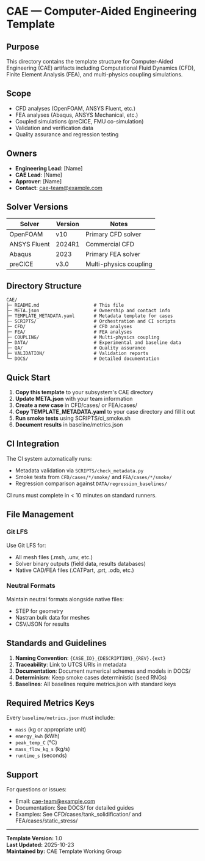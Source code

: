 # CAE — Computer-Aided Engineering Template

## Purpose

This directory contains the template structure for Computer-Aided Engineering (CAE) artifacts including Computational Fluid Dynamics (CFD), Finite Element Analysis (FEA), and multi-physics coupling simulations.

## Scope

- CFD analyses (OpenFOAM, ANSYS Fluent, etc.)
- FEA analyses (Abaqus, ANSYS Mechanical, etc.)
- Coupled simulations (preCICE, FMU co-simulation)
- Validation and verification data
- Quality assurance and regression testing

## Owners

- **Engineering Lead**: [Name]
- **CAE Lead**: [Name]
- **Approver**: [Name]
- **Contact**: cae-team@example.com

## Solver Versions

| Solver | Version | Notes |
|--------|---------|-------|
| OpenFOAM | v10 | Primary CFD solver |
| ANSYS Fluent | 2024R1 | Commercial CFD |
| Abaqus | 2023 | Primary FEA solver |
| preCICE | v3.0 | Multi-physics coupling |

## Directory Structure

```
CAE/
├─ README.md                    # This file
├─ META.json                    # Ownership and contact info
├─ TEMPLATE_METADATA.yaml       # Metadata template for cases
├─ SCRIPTS/                     # Orchestration and CI scripts
├─ CFD/                         # CFD analyses
├─ FEA/                         # FEA analyses
├─ COUPLING/                    # Multi-physics coupling
├─ DATA/                        # Experimental and baseline data
├─ QA/                          # Quality assurance
├─ VALIDATION/                  # Validation reports
└─ DOCS/                        # Detailed documentation
```

## Quick Start

1. **Copy this template** to your subsystem's CAE directory
2. **Update META.json** with your team information
3. **Create a new case** in CFD/cases/ or FEA/cases/
4. **Copy TEMPLATE_METADATA.yaml** to your case directory and fill it out
5. **Run smoke tests** using SCRIPTS/ci_smoke.sh
6. **Document results** in baseline/metrics.json

## CI Integration

The CI system automatically runs:
- Metadata validation via `SCRIPTS/check_metadata.py`
- Smoke tests from `CFD/cases/*/smoke/` and `FEA/cases/*/smoke/`
- Regression comparison against `DATA/regression_baselines/`

CI runs must complete in < 10 minutes on standard runners.

## File Management

### Git LFS

Use Git LFS for:
- All mesh files (.msh, .unv, etc.)
- Solver binary outputs (field data, results databases)
- Native CAD/FEA files (.CATPart, .prt, .odb, etc.)

### Neutral Formats

Maintain neutral formats alongside native files:
- STEP for geometry
- Nastran bulk data for meshes
- CSV/JSON for results

## Standards and Guidelines

1. **Naming Convention**: `{CASE_ID}_{DESCRIPTION}_{REV}.{ext}`
2. **Traceability**: Link to UTCS URIs in metadata
3. **Documentation**: Document numerical schemes and models in DOCS/
4. **Determinism**: Keep smoke cases deterministic (seed RNGs)
5. **Baselines**: All baselines require metrics.json with standard keys

## Required Metrics Keys

Every `baseline/metrics.json` must include:
- `mass` (kg or appropriate unit)
- `energy_kwh` (kWh)
- `peak_temp_C` (°C)
- `mass_flow_kg_s` (kg/s)
- `runtime_s` (seconds)

## Support

For questions or issues:
- Email: cae-team@example.com
- Documentation: See DOCS/ for detailed guides
- Examples: See CFD/cases/tank_solidification/ and FEA/cases/static_stress/

---

**Template Version:** 1.0  
**Last Updated:** 2025-10-23  
**Maintained by:** CAE Template Working Group
